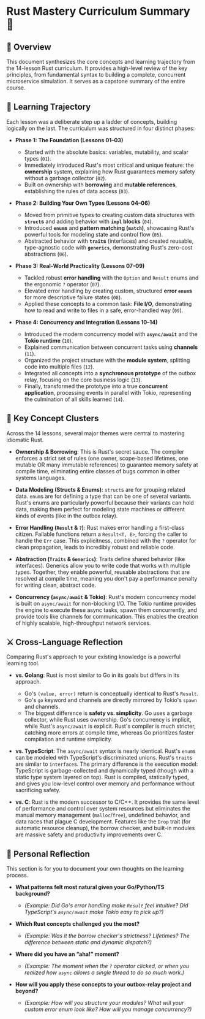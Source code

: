 # Rust Mastery Curriculum Summary 🦀

## 🧭 Overview
This document synthesizes the core concepts and learning trajectory from the 14-lesson Rust curriculum. It provides a high-level review of the key principles, from fundamental syntax to building a complete, concurrent microservice simulation. It serves as a capstone summary of the entire course.

## 🧠 Learning Trajectory
Each lesson was a deliberate step up a ladder of concepts, building logically on the last. The curriculum was structured in four distinct phases:

-   **Phase 1: The Foundation (Lessons 01–03)**
    -   Started with the absolute basics: variables, mutability, and scalar types (`01`).
    -   Immediately introduced Rust's most critical and unique feature: the **ownership** system, explaining how Rust guarantees memory safety without a garbage collector (`02`).
    -   Built on ownership with **borrowing** and **mutable references**, establishing the rules of data access (`03`).

-   **Phase 2: Building Your Own Types (Lessons 04–06)**
    -   Moved from primitive types to creating custom data structures with **`struct`s** and adding behavior with **`impl` blocks** (`04`).
    -   Introduced **`enum`s** and **pattern matching (`match`)**, showcasing Rust's powerful tools for modeling state and control flow (`05`).
    -   Abstracted behavior with **`trait`s** (interfaces) and created reusable, type-agnostic code with **`generics`**, demonstrating Rust's zero-cost abstractions (`06`).

-   **Phase 3: Real-World Practicality (Lessons 07–09)**
    -   Tackled robust **error handling** with the `Option` and `Result` enums and the ergonomic `?` operator (`07`).
    -   Elevated error handling by creating custom, structured **error `enum`s** for more descriptive failure states (`08`).
    -   Applied these concepts to a common task: **File I/O**, demonstrating how to read and write to files in a safe, error-handled way (`09`).

-   **Phase 4: Concurrency and Integration (Lessons 10–14)**
    -   Introduced the modern concurrency model with **`async/await`** and the **Tokio runtime** (`10`).
    -   Explained communication between concurrent tasks using **channels** (`11`).
    -   Organized the project structure with the **module system**, splitting code into multiple files (`12`).
    -   Integrated all concepts into a **synchronous prototype** of the outbox relay, focusing on the core business logic (`13`).
    -   Finally, transformed the prototype into a true **concurrent application**, processing events in parallel with Tokio, representing the culmination of all skills learned (`14`).

## 🧩 Key Concept Clusters
Across the 14 lessons, several major themes were central to mastering idiomatic Rust.

-   **Ownership & Borrowing**: This is Rust's secret sauce. The compiler enforces a strict set of rules (one owner, scope-based lifetimes, one mutable OR many immutable references) to guarantee memory safety at compile time, eliminating entire classes of bugs common in other systems languages.

-   **Data Modeling (Structs & Enums)**: `struct`s are for grouping related data. `enum`s are for defining a type that can be one of several variants. Rust's enums are particularly powerful because their variants can hold data, making them perfect for modeling state machines or different kinds of events (like in the outbox relay).

-   **Error Handling (`Result` & `?`)**: Rust makes error handling a first-class citizen. Failable functions return a `Result<T, E>`, forcing the caller to handle the `Err` case. This explicitness, combined with the `?` operator for clean propagation, leads to incredibly robust and reliable code.

-   **Abstraction (`Traits` & `Generics`)**: Traits define shared behavior (like interfaces). Generics allow you to write code that works with multiple types. Together, they enable powerful, reusable abstractions that are resolved at compile time, meaning you don't pay a performance penalty for writing clean, abstract code.

-   **Concurrency (`async/await` & Tokio)**: Rust's modern concurrency model is built on `async/await` for non-blocking I/O. The Tokio runtime provides the engine to execute these async tasks, spawn them concurrently, and provide tools like channels for communication. This enables the creation of highly scalable, high-throughput network services.

## ⚔️ Cross-Language Reflection
Comparing Rust's approach to your existing knowledge is a powerful learning tool.

-   **vs. Golang**: Rust is most similar to Go in its goals but differs in its approach. 
    -   Go's `(value, error)` return is conceptually identical to Rust's `Result`.
    -   Go's `go` keyword and channels are directly mirrored by Tokio's `spawn` and channels.
    -   The biggest difference is **safety vs. simplicity**. Go uses a garbage collector, while Rust uses ownership. Go's concurrency is implicit, while Rust's `async/await` is explicit. Rust's compiler is much stricter, catching more errors at compile time, whereas Go prioritizes faster compilation and runtime simplicity.

-   **vs. TypeScript**: The `async/await` syntax is nearly identical. Rust's `enum`s can be modeled with TypeScript's discriminated unions. Rust's `trait`s are similar to `interface`s. The primary difference is the execution model: TypeScript is garbage-collected and dynamically typed (though with a static type system layered on top). Rust is compiled, statically typed, and gives you low-level control over memory and performance without sacrificing safety.

-   **vs. C**: Rust is the modern successor to C/C++. It provides the same level of performance and control over system resources but eliminates the manual memory management (`malloc`/`free`), undefined behavior, and data races that plague C development. Features like the `Drop` trait (for automatic resource cleanup), the borrow checker, and built-in modules are massive safety and productivity improvements over C.

## 🚀 Personal Reflection
This section is for you to document your own thoughts on the learning process.

-   **What patterns felt most natural given your Go/Python/TS background?**
    -   *(Example: Did Go's error handling make `Result` feel intuitive? Did TypeScript's `async/await` make Tokio easy to pick up?)*

-   **Which Rust concepts challenged you the most?**
    -   *(Example: Was it the borrow checker's strictness? Lifetimes? The difference between static and dynamic dispatch?)*

-   **Where did you have an “aha!” moment?**
    -   *(Example: The moment when the `?` operator clicked, or when you realized how `async` allows a single thread to do so much work.)*

-   **How will you apply these concepts to your outbox-relay project and beyond?**
    -   *(Example: How will you structure your modules? What will your custom error enum look like? How will you manage concurrency?)*
